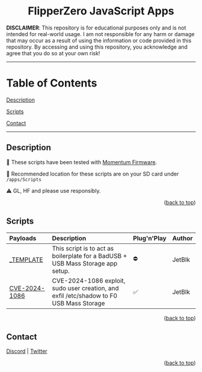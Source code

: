 <div align=center>

# FlipperZero JavaScript Apps

</div>

**DISCLAIMER**: This repository is for educational purposes only and is not intended for real-world usage. I am not responsible for any harm or damage that may occur as a result of using the information or code provided in this repository. By accessing and using this repository, you acknowledge and agree that you do so at your own risk!

***  

# Table of Contents

[Description](#Description)

[Scripts](#Scripts)

[Contact](#Contact)

***  

## Description
🧪 These scripts have been tested with [Momentum Firmware](https://momentum-fw.dev/).

📍 Recommended location for these scripts are on your SD card under `/apps/Scripts`

⚠️ GL, HF and please use responsibly.

<p align="right">(<a href="#top">back to top</a>)</p>

## Scripts


| Payloads                                                                                                        | Description                                                                                       | Plug'n'Play | Author      |
| :-------------------------------------------------------------------------------------------------------------- | :------------------------------------------------------------------------------------------------ | :-----------| :-----------|
| [_TEMPLATE](https://github.com/jetblk/Flipper-Zero-JavaScript/blob/main/Scripts/_TEMPLATE.js)                | This script is to act as boilerplate for a BadUSB + USB Mass Storage app setup.      |⛔️           | JetBlk      |
| [CVE-2024-1086](https://github.com/jetblk/Flipper-Zero-JavaScript/blob/main/Scripts/CVE-2024-1086.js)                | CVE-2024-1086 exploit, sudo user creation, and exfil /etc/shadow to F0 USB Mass Storage      |✅           | JetBlk      |

<p align="right">(<a href="#top">back to top</a>)</p>

## Contact

[Discord](https://discord.com/users/415611606408364062/) |
[Twitter](https://twitter.com/jetblk)

<p align="right">(<a href="#top">back to top</a>)</p>